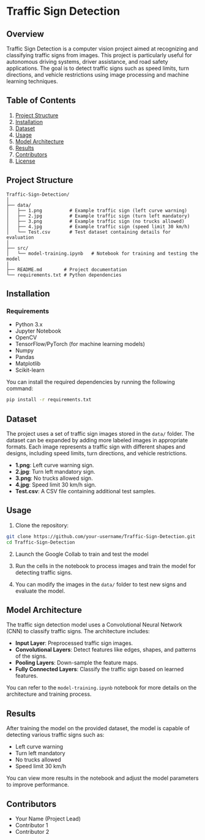 # Traffic Sign Detection

## Overview
Traffic Sign Detection is a computer vision project aimed at recognizing and classifying traffic signs from images. This project is particularly useful for autonomous driving systems, driver assistance, and road safety applications. The goal is to detect traffic signs such as speed limits, turn directions, and vehicle restrictions using image processing and machine learning techniques.

## Table of Contents
1. [Project Structure](#project-structure)
2. [Installation](#installation)
3. [Dataset](#dataset)
4. [Usage](#usage)
5. [Model Architecture](#model-architecture)
6. [Results](#results)
7. [Contributors](#contributors)
8. [License](#license)

## Project Structure
```
Traffic-Sign-Detection/
│
├── data/
│   ├── 1.png          # Example traffic sign (left curve warning)
│   ├── 2.jpg          # Example traffic sign (turn left mandatory)
│   ├── 3.png          # Example traffic sign (no trucks allowed)
│   ├── 4.jpg          # Example traffic sign (speed limit 30 km/h)
│   └── Test.csv       # Test dataset containing details for evaluation
│
├── src/
│   └── model-training.ipynb   # Notebook for training and testing the model
│
├── README.md        # Project documentation
└── requirements.txt # Python dependencies
```

## Installation

### Requirements
- Python 3.x
- Jupyter Notebook
- OpenCV
- TensorFlow/PyTorch (for machine learning models)
- Numpy
- Pandas
- Matplotlib
- Scikit-learn

You can install the required dependencies by running the following command:

```bash
pip install -r requirements.txt
```

## Dataset
The project uses a set of traffic sign images stored in the `data/` folder. The dataset can be expanded by adding more labeled images in appropriate formats. Each image represents a traffic sign with different shapes and designs, including speed limits, turn directions, and vehicle restrictions.

- **1.png**: Left curve warning sign.
- **2.jpg**: Turn left mandatory sign.
- **3.png**: No trucks allowed sign.
- **4.jpg**: Speed limit 30 km/h sign.
- **Test.csv**: A CSV file containing additional test samples.

## Usage

1. Clone the repository:
```bash
git clone https://github.com/your-username/Traffic-Sign-Detection.git
cd Traffic-Sign-Detection
```

2. Launch the Google Collab to train and test the model

3. Run the cells in the notebook to process images and train the model for detecting traffic signs.

4. You can modify the images in the `data/` folder to test new signs and evaluate the model.

## Model Architecture

The traffic sign detection model uses a Convolutional Neural Network (CNN) to classify traffic signs. The architecture includes:

- **Input Layer**: Preprocessed traffic sign images.
- **Convolutional Layers**: Detect features like edges, shapes, and patterns of the signs.
- **Pooling Layers**: Down-sample the feature maps.
- **Fully Connected Layers**: Classify the traffic sign based on learned features.

You can refer to the `model-training.ipynb` notebook for more details on the architecture and training process.

## Results

After training the model on the provided dataset, the model is capable of detecting various traffic signs such as:

- Left curve warning
- Turn left mandatory
- No trucks allowed
- Speed limit 30 km/h

You can view more results in the notebook and adjust the model parameters to improve performance.

## Contributors
- Your Name (Project Lead)  
- Contributor 1  
- Contributor 2


